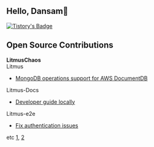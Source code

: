 ## Hello, Dansam👋
[![Tistory's Badge](https://github-readme-tistory-card.vercel.app/api/badge?name=Tistory)](https://dduddududu.tistory.com/)

## Open Source Contributions

**LitmusChaos**  
Litmus
- [MongoDB operations support for AWS DocumentDB](https://github.com/litmuschaos/litmus/pull/4886)

Litmus-Docs
- [Developer guide locally](https://github.com/litmuschaos/litmus-docs/pull/282)

Litmus-e2e
- [Fix authentication issues](https://github.com/litmuschaos/litmus-e2e/pull/411)

etc [1](https://github.com/litmuschaos/litmus/pull/4866), [2](https://github.com/litmuschaos/litmus/pull/4905)
